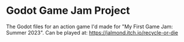 # Godot Game Jam Project
The Godot files for an action game I'd made for "My First Game Jam: Summer 2023". Can be played at: https://jalmond.itch.io/recycle-or-die
